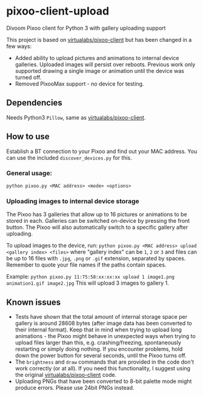# pixoo-client-upload
Divoom Pixoo client for Python 3 with gallery uploading support

This project is based on [virtualabs/pixoo-client](https://github.com/virtualabs/pixoo-client) but has been changed in a few ways:

- Added ability to upload pictures and animations to internal device galleries. Uploaded images will persist over reboots. Previous work only supported drawing a single image or animation until the device was turned off.
- Removed PixooMax support - no device for testing.

## Dependencies
Needs Python3 `Pillow`, same as [virtualabs/pixoo-client](https://github.com/virtualabs/pixoo-client).

## How to use

Establish a BT connection to your Pixoo and find out your MAC address. You can use the included `discover_devices.py` for this.

### General usage:
`python pixoo.py <MAC address> <mode> <options>`

### Uploading images to internal device storage
The Pixoo has 3 galleries that allow up to 16 pictures or animations to be stored in each. Galleries can be switched on-device by pressing the front button. The Pixoo will also automatically switch to a specific gallery after uploading.

To upload images to the device, run:
`python pixoo.py <MAC address> upload <gallery index> <files>`
where "gallery index" can be `1`, `2` or `3` and files can be up to 16 files with `.jpg`, `.png` or `.gif` extension, separated by spaces. Remember to quote your file names if the paths contain spaces.

Example:
`python pixoo.py 11:75:58:xx:xx:xx upload 1 image1.png animation1.gif image2.jpg`
This will upload 3 images to gallery 1.

## Known issues

- Tests have shown that the total amount of internal storage space per gallery is around 28608 bytes (after image data has been converted to their internal format). Keep that in mind when trying to upload long animations - the Pixoo might behave in unexpected ways when trying to upload files larger than this, e.g. crashing/freezing, spontaneously restarting or simply doing nothing. If you encounter problems, hold down the power button for several seconds, until the Pixoo turns off.
- The `brightness` and `draw` commands that are provided in the code don't work correctly (or at all). If you need this functionality, I suggest using the original [virtualabs/pixoo-client](https://github.com/virtualabs/pixoo-client) code.
- Uploading PNGs that have been converted to 8-bit palette mode might produce errors. Please use 24bit PNGs instead.
